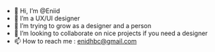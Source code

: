 - 👋 Hi, I’m @Eniid
- 👀 I’m a UX/UI designer
- 🌱 I’m trying to grow as a designer and a person 
- 💞️ I’m looking to collaborate on nice projects if you need a designer 
- 📫 How to reach me : enidhbc@gmail.com

